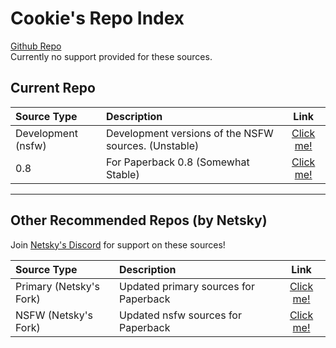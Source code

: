 # Cookie's Repo Index

[Github Repo](https://github.com/CookieSylvia/cookies-extensions)  
Currently no support provided for these sources.

## Current Repo

| Source Type        | Description                                          | Link                                                                     |
| :----------------- | :--------------------------------------------------- | :----------------------------------------------------------------------: |
| Development (nsfw) | Development versions of the NSFW sources. (Unstable) | [Click me!](https://cookiesylvia.github.io/cookies-extensions/dev-nsfw/) |
| 0.8                | For Paperback 0.8 (Somewhat Stable)                  | [Click me!](https://cookiesylvia.github.io/cookies-extensions/0.8/)      |

---

## Other Recommended Repos (by Netsky)

Join [Netsky's Discord](https://discord.gg/rmf6jQpMU9) for support on these sources!

| Source Type             | Description                           | Link                                                                 |
| :---------------------- | :------------------------------------ | :------------------------------------------------------------------: |
| Primary (Netsky's Fork) | Updated primary sources for Paperback | [Click me!](https://thenetsky.github.io/extensions-sources/primary/) |
| NSFW (Netsky's Fork)    | Updated nsfw sources for Paperback    | [Click me!](https://thenetsky.github.io/extensions-sources/nsfw/)    |
